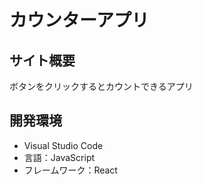 # カウンターアプリ

## サイト概要
ボタンをクリックするとカウントできるアプリ

## 開発環境
- Visual Studio Code
- 言語：JavaScript
- フレームワーク：React
